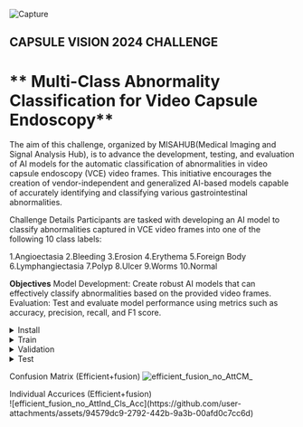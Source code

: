 ![Capture](https://github.com/user-attachments/assets/b4e36bd6-345f-4d69-a735-c778adf4462a)

## CAPSULE VISION 2024 CHALLENGE
#    ** Multi-Class Abnormality Classification for Video Capsule Endoscopy**
The aim of this challenge, organized by MISAHUB(Medical Imaging and Signal Analysis Hub), is to advance the development, testing, and evaluation of AI models for the automatic classification of abnormalities in video capsule endoscopy (VCE) video frames. This initiative encourages the creation of vendor-independent and generalized AI-based models capable of accurately identifying and classifying various gastrointestinal abnormalities.

Challenge Details
Participants are tasked with developing an AI model to classify abnormalities captured in VCE video frames into one of the following 10 class labels:

1.Angioectasia
2.Bleeding
3.Erosion
4.Erythema
5.Foreign Body
6.Lymphangiectasia
7.Polyp
8.Ulcer
9.Worms
10.Normal

**Objectives**
Model Development: Create robust AI models that can effectively classify abnormalities based on the provided video frames.
Evaluation: Test and evaluate model performance using metrics such as accuracy, precision, recall, and F1 score.

<details>
<summary>Install</summary>
 Clone repo and install requirements.txt in a Python>=3.8.0 environment, including PyTorch>=1.8.

 ```
git clone https://github.com/kancharlavamshi/Capsule-Vision # clone
cd Capsule-Vision
pip install -r requirements.txt  # install
```
</details> 



<details>
<summary>Train</summary>
The commands below are used to train the model with specified configurations. The training process automatically handles data downloads and model initialization. Training times will vary depending on the model and the hardware used; expect different durations based on GPU capabilities. Use the largest --batch-size possible for optimal performance, or set --batch-size -1 for automatic batch sizing.
 
 ```
 python train.py --epochs 60 --batch-size 256 --save-model True --device cuda:0 --data_parallel True --parameters-print True --save-path ./output --model-name Model_ --validation-size 0.1 --L-r 0.0001 --Loss-func CrossEntropyLoss --Model-type efficient
```

</details> 


<details>
<summary>Validation</summary>
The following commands are used to validate the model and generate relevant metrics.
 
 ```
python validate.py --save-path ./output --Model-used efficient --con-matrix True --indiviual-accuracy-plt True --Save_Prediction True --metrics-report True --Train-xls-path ./training/training_data.xlsx --Val-xls-path ./validation/validation_data.xlsx 
```

</details> 


<details>
<summary>Test</summary>
The following commands are used to Test the model and generate Predictions(.csv/ xls file).
 
 ```
python prediction_test.py --save-path ./output --Model-used efficient --Print-prediction True
```

</details> 



 Confusion Matrix (Efficient+fusion)
![efficient_fusion_no_AttCM_](https://github.com/user-attachments/assets/93deb3b3-d6b3-481e-aa09-b060630b74d4)



 <summary>Individual  Accurices (Efficient+fusion) </summary>
 ![efficient_fusion_no_AttInd_Cls_Acc](https://github.com/user-attachments/assets/94579dc9-2792-442b-9a3b-00afd0c7cc6d)

